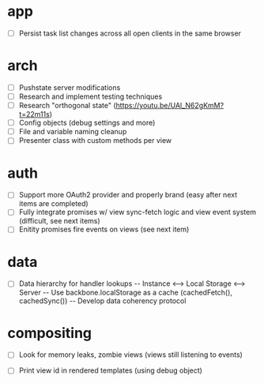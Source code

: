 # app
- [ ] Persist task list changes across all open clients in the same browser

# arch
- [ ] Pushstate server modifications
- [ ] Research and implement testing techniques
- [ ] Research "orthogonal state" (https://youtu.be/UAl_N62gKmM?t=22m11s)
- [ ] Config objects (debug settings and more)
- [ ] File and variable naming cleanup
- [ ] Presenter class with custom methods per view

# auth
- [ ] Support more OAuth2 provider and properly brand (easy after next items are completed)
- [ ] Fully integrate promises w/ view sync-fetch logic and view event system (difficult, see next items)
- [ ] Enitity promises fire events on views (see next item)

# data
- [ ] Data hierarchy for handler lookups
-- Instance <--> Local Storage <--> Server
-- Use backbone.localStorage as a cache (cachedFetch(), cachedSync())
-- Develop data coherency protocol

# compositing
- [ ] Look for memory leaks, zombie views (views still listening to events)
- [ ] Print view id in rendered templates (using debug object)

